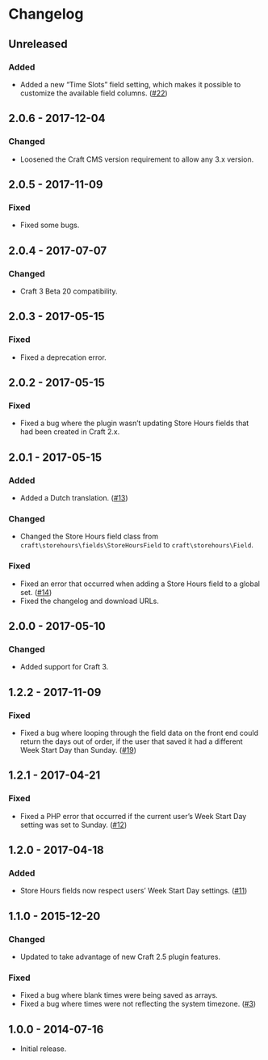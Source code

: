 Changelog
=========

## Unreleased

### Added
- Added a new “Time Slots” field setting, which makes it possible to customize the available field columns. ([#22](https://github.com/craftcms/store-hours/issues/22))

## 2.0.6 - 2017-12-04

### Changed
- Loosened the Craft CMS version requirement to allow any 3.x version.

## 2.0.5 - 2017-11-09

### Fixed
- Fixed some bugs.

## 2.0.4 - 2017-07-07

### Changed
- Craft 3 Beta 20 compatibility.

## 2.0.3 - 2017-05-15

### Fixed
- Fixed a deprecation error.

## 2.0.2 - 2017-05-15

### Fixed
- Fixed a bug where the plugin wasn’t updating Store Hours fields that had been created in Craft 2.x.

## 2.0.1 - 2017-05-15

### Added
- Added a Dutch translation. ([#13](https://github.com/craftcms/store-hours/pull/13))

### Changed
- Changed the Store Hours field class from `craft\storehours\fields\StoreHoursField` to `craft\storehours\Field`.

### Fixed
- Fixed an error that occurred when adding a Store Hours field to a global set. ([#14](https://github.com/craftcms/store-hours/pull/14))
- Fixed the changelog and download URLs.

## 2.0.0 - 2017-05-10

### Changed
- Added support for Craft 3.

## 1.2.2 - 2017-11-09

### Fixed
- Fixed a bug where looping through the field data on the front end could return the days out of order, if the user that saved it had a different Week Start Day than Sunday. ([#19](https://github.com/craftcms/store-hours/issues/19))

## 1.2.1 - 2017-04-21

### Fixed
- Fixed a PHP error that occurred if the current user’s Week Start Day setting was set to Sunday. ([#12](https://github.com/craftcms/store-hours/issues/12))

## 1.2.0 - 2017-04-18

### Added
- Store Hours fields now respect users’ Week Start Day settings. ([#11](https://github.com/craftcms/store-hours/issues/11))

## 1.1.0 - 2015-12-20

### Changed
- Updated to take advantage of new Craft 2.5 plugin features.

### Fixed
- Fixed a bug where blank times were being saved as arrays.
- Fixed a bug where times were not reflecting the system timezone. ([#3](https://github.com/craftcms/store-hours/issues/3))

## 1.0.0 - 2014-07-16

- Initial release.
